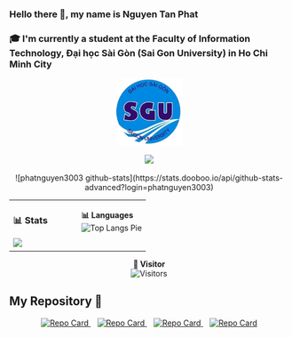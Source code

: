 
<h3>Hello there 👋, my name is Nguyen Tan Phat </h3> 
<h3>🎓 I'm currently a student at the Faculty of Information Technology, Đại học Sài Gòn (Sai Gon University) in Ho Chi Minh City</h3>

<p align="center">
  <img src="https://raw.githubusercontent.com/phatnguyen3003/phatnguyen3003/main/logo_sgu.png" alt="SGU Logo" width="120">
</p>

<p align="center">
  <img src="https://img.shields.io/badge/Made%20With-html-blue?logo=html5&style=for-the-badge">
</p>
<p align="center">
  ![phatnguyen3003 github-stats](https://stats.dooboo.io/api/github-stats-advanced?login=phatnguyen3003)
</p>

<table>
  <tr>
    <td width="50%">
      <h3>📊 Stats</h3>
      <img src="https://github-readme-stats.vercel.app/api?username=phatnguyen3003&show_icons=true&theme=merko">
    </td>
    <td width="50%">
      <b>📊 Languages</b><br>
        <img src="https://github-readme-stats.vercel.app/api/top-langs/?username=phatnguyen3003&layout=compact" alt="Top Langs Pie" width="400">
    </p>
    </td>
  </tr>
</table>
<p align="center" width="100">
  <b>👀 Visitor</b><br>
  <img src="https://visitor-badge.laobi.icu/badge?page_id=phatnguyen3003.phatnguyen3003" alt="Visitors" width="100">
</p>
<h2> My Repository 📂 </h2>
  <p align="center">
    <a href="https://github.com/phatnguyen3003/sgu25_ltdt">
    <img src="https://github-readme-stats.vercel.app/api/pin/?username=phatnguyen3003&repo=sgu25_ltdt&theme=dracula" alt="Repo Card" width="400"> 
  </a>
    &nbsp;&nbsp;
    <a href="https://github.com/phatnguyen3003/Operating-Systems">
  <img src="https://github-readme-stats.vercel.app/api/pin/?username=phatnguyen3003&repo=Operating-Systems&theme=dracula" alt="Repo Card" width="400">
</a>
   &nbsp;&nbsp;
    <a href="https://github.com/phatnguyen3003/web1">
  <img src="https://github-readme-stats.vercel.app/api/pin/?username=phatnguyen3003&repo=web1&theme=dracula" alt="Repo Card" width="400">
</a>
</a>
   &nbsp;&nbsp;
    <a href="https://github.com/phatnguyen3003/web1">
  <img src="https://github-readme-stats.vercel.app/api/pin/?username=phatnguyen3003&repo=Calendar_manager_Project&theme=dracula" alt="Repo Card" width="400">
</a>





